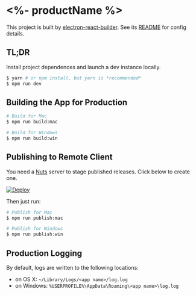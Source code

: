 # <%- productName %>

This project is built by [electron-react-builder](https://github.com/andrewscwei/electron-react-builder). See its [README](https://github.com/andrewscwei/electron-react-builder/blob/master/README.md) for config details.

## TL;DR

Install project dependences and launch a dev instance locally.

```sh
$ yarn # or npm install, but yarn is *recommended*
$ npm run dev
```

## Building the App for Production

```sh
# Build for Mac
$ npm run build:mac

# Build for Windows
$ npm run build:win
```

## Publishing to Remote Client

You need a [Nuts](https://nuts.gitbook.com/) server to stage published releases. Click below to create one.

[![Deploy](https://www.herokucdn.com/deploy/button.png)](https://heroku.com/deploy?template=https://github.com/GitbookIO/nuts/tree/master)

Then just run:

```sh
# Publish for Mac
$ npm run publish:mac

# Publish for Windows
$ npm run publish:win
```

## Production Logging

By default, logs are written to the following locations:

- on OS X: `~/Library/Logs/<app name>/log.log`
- on Windows: `%USERPROFILE%\AppData\Roaming\<app name>\log.log`

